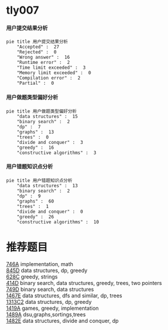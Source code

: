 # tly007

<!-- tabs:start -->



#### **用户提交结果分析**

```mermaid
pie title 用户提交结果分析
    "Accepted" :  27
    "Rejected" :  0
    "Wrong answer" :  16
    "Runtime error" :  2
    "Time limit exceeded" :  3
    "Memory limit exceeded" :  0
    "Compilation error" :  2
    "Partial" :  0
```

#### **用户做题类型偏好分析**

```mermaid
pie title 用户做题类型偏好分析
    "data structures" :  15
    "binary search" :  2
    "dp" :  7
    "graphs" :  13
    "trees" :  0
    "divide and conquer" :  3
    "greedy" :  16
    "constructive algorithms" :  3
```
#### **用户错题知识点分析**

```mermaid
pie title 用户错题知识点分析
    "data structures" :  13
    "binary search" :  2
    "dp" :  9
    "graphs" :  60
    "trees" :  1
    "divide and conquer" :  0
    "greedy" :  26
    "constructive algorithms" :  10
```



<!-- tabs:end -->
# 推荐题目
[746A](https://codeforces.com/contest/746/problem/A)		implementation,
                        math		  
[845D](https://codeforces.com/contest/845/problem/D)		data structures,
                        dp,
                        greedy		  
[628C](https://codeforces.com/contest/628/problem/C)		greedy,
                        strings		  
[414D](https://codeforces.com/contest/414/problem/D)		binary search,
                        data structures,
                        greedy,
                        trees,
                        two pointers		  
[749D](https://codeforces.com/contest/749/problem/D)		binary search,
                        data structures		  
[1467E](https://codeforces.com/contest/1467/problem/E)		data structures,
                        dfs and similar,
                        dp,
                        trees		  
[1313C2](https://codeforces.com/contest/1313C/problem/2)		data structures,
                        dp,
                        greedy		  
[1419A](https://codeforces.com/contest/1419/problem/A)		games,
                        greedy,
                        implementation		  
[1489A](https://codeforces.com/contest/1489/problem/A)		dsu,graphs,sortings,trees		  
[1482E](https://codeforces.com/contest/1482/problem/E)		data structures,
                        divide and conquer,
                        dp		  
